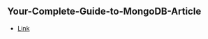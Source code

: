 <h2>Your-Complete-Guide-to-MongoDB-Article</h2>
<ul>
  <li><a href="https://dev.to/hakimmohamed/your-complete-guide-to-mongodb-part-one-setup-and-basics-30n3">Link</a></li>
</ul>
